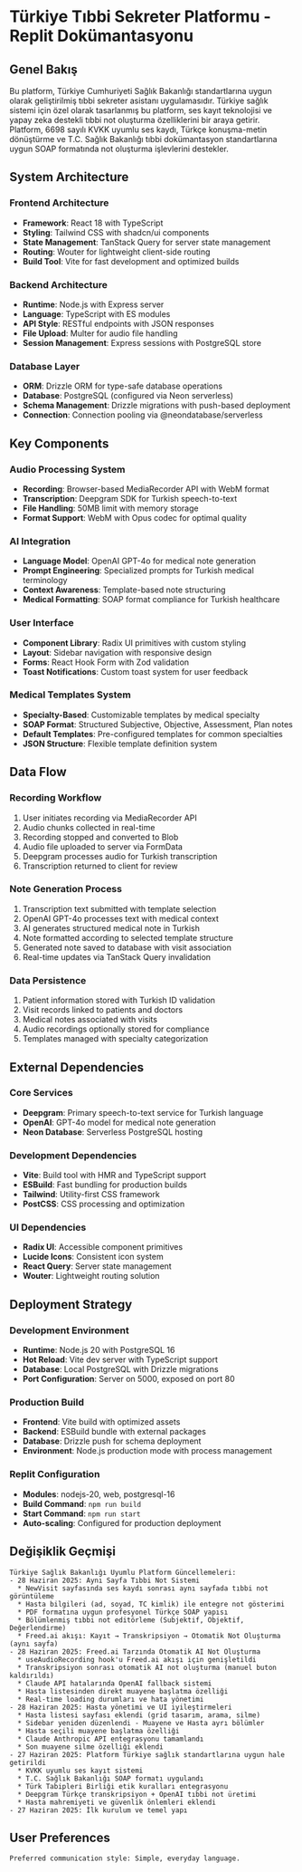 # Türkiye Tıbbi Sekreter Platformu - Replit Dokümantasyonu

## Genel Bakış

Bu platform, Türkiye Cumhuriyeti Sağlık Bakanlığı standartlarına uygun olarak geliştirilmiş tıbbi sekreter asistanı uygulamasıdır. Türkiye sağlık sistemi için özel olarak tasarlanmış bu platform, ses kayıt teknolojisi ve yapay zeka destekli tıbbi not oluşturma özelliklerini bir araya getirir. Platform, 6698 sayılı KVKK uyumlu ses kaydı, Türkçe konuşma-metin dönüştürme ve T.C. Sağlık Bakanlığı tıbbi dokümantasyon standartlarına uygun SOAP formatında not oluşturma işlevlerini destekler.

## System Architecture

### Frontend Architecture
- **Framework**: React 18 with TypeScript
- **Styling**: Tailwind CSS with shadcn/ui components
- **State Management**: TanStack Query for server state management
- **Routing**: Wouter for lightweight client-side routing
- **Build Tool**: Vite for fast development and optimized builds

### Backend Architecture
- **Runtime**: Node.js with Express server
- **Language**: TypeScript with ES modules  
- **API Style**: RESTful endpoints with JSON responses
- **File Upload**: Multer for audio file handling
- **Session Management**: Express sessions with PostgreSQL store

### Database Layer
- **ORM**: Drizzle ORM for type-safe database operations
- **Database**: PostgreSQL (configured via Neon serverless)
- **Schema Management**: Drizzle migrations with push-based deployment
- **Connection**: Connection pooling via @neondatabase/serverless

## Key Components

### Audio Processing System
- **Recording**: Browser-based MediaRecorder API with WebM format
- **Transcription**: Deepgram SDK for Turkish speech-to-text
- **File Handling**: 50MB limit with memory storage
- **Format Support**: WebM with Opus codec for optimal quality

### AI Integration
- **Language Model**: OpenAI GPT-4o for medical note generation
- **Prompt Engineering**: Specialized prompts for Turkish medical terminology
- **Context Awareness**: Template-based note structuring
- **Medical Formatting**: SOAP format compliance for Turkish healthcare

### User Interface
- **Component Library**: Radix UI primitives with custom styling
- **Layout**: Sidebar navigation with responsive design
- **Forms**: React Hook Form with Zod validation
- **Toast Notifications**: Custom toast system for user feedback

### Medical Templates System
- **Specialty-Based**: Customizable templates by medical specialty
- **SOAP Format**: Structured Subjective, Objective, Assessment, Plan notes
- **Default Templates**: Pre-configured templates for common specialties
- **JSON Structure**: Flexible template definition system

## Data Flow

### Recording Workflow
1. User initiates recording via MediaRecorder API
2. Audio chunks collected in real-time
3. Recording stopped and converted to Blob
4. Audio file uploaded to server via FormData
5. Deepgram processes audio for Turkish transcription
6. Transcription returned to client for review

### Note Generation Process
1. Transcription text submitted with template selection
2. OpenAI GPT-4o processes text with medical context
3. AI generates structured medical note in Turkish
4. Note formatted according to selected template structure
5. Generated note saved to database with visit association
6. Real-time updates via TanStack Query invalidation

### Data Persistence
1. Patient information stored with Turkish ID validation
2. Visit records linked to patients and doctors
3. Medical notes associated with visits
4. Audio recordings optionally stored for compliance
5. Templates managed with specialty categorization

## External Dependencies

### Core Services
- **Deepgram**: Primary speech-to-text service for Turkish language
- **OpenAI**: GPT-4o model for medical note generation
- **Neon Database**: Serverless PostgreSQL hosting

### Development Dependencies
- **Vite**: Build tool with HMR and TypeScript support  
- **ESBuild**: Fast bundling for production builds
- **Tailwind**: Utility-first CSS framework
- **PostCSS**: CSS processing and optimization

### UI Dependencies
- **Radix UI**: Accessible component primitives
- **Lucide Icons**: Consistent icon system
- **React Query**: Server state management
- **Wouter**: Lightweight routing solution

## Deployment Strategy

### Development Environment
- **Runtime**: Node.js 20 with PostgreSQL 16
- **Hot Reload**: Vite dev server with TypeScript support
- **Database**: Local PostgreSQL with Drizzle migrations
- **Port Configuration**: Server on 5000, exposed on port 80

### Production Build
- **Frontend**: Vite build with optimized assets
- **Backend**: ESBuild bundle with external packages
- **Database**: Drizzle push for schema deployment
- **Environment**: Node.js production mode with process management

### Replit Configuration
- **Modules**: nodejs-20, web, postgresql-16
- **Build Command**: `npm run build`
- **Start Command**: `npm run start`
- **Auto-scaling**: Configured for production deployment

## Değişiklik Geçmişi
```
Türkiye Sağlık Bakanlığı Uyumlu Platform Güncellemeleri:
- 28 Haziran 2025: Aynı Sayfa Tıbbi Not Sistemi
  * NewVisit sayfasında ses kaydı sonrası aynı sayfada tıbbi not görüntüleme
  * Hasta bilgileri (ad, soyad, TC kimlik) ile entegre not gösterimi
  * PDF formatına uygun profesyonel Türkçe SOAP yapısı
  * Bölümlenmiş tıbbi not editörleme (Subjektif, Objektif, Değerlendirme)
  * Freed.ai akışı: Kayıt → Transkripsiyon → Otomatik Not Oluşturma (aynı sayfa)
- 28 Haziran 2025: Freed.ai Tarzında Otomatik AI Not Oluşturma
  * useAudioRecording hook'u Freed.ai akışı için genişletildi
  * Transkripsiyon sonrası otomatik AI not oluşturma (manuel buton kaldırıldı)
  * Claude API hatalarında OpenAI fallback sistemi
  * Hasta listesinden direkt muayene başlatma özelliği
  * Real-time loading durumları ve hata yönetimi
- 28 Haziran 2025: Hasta yönetimi ve UI iyileştirmeleri
  * Hasta listesi sayfası eklendi (grid tasarım, arama, silme)
  * Sidebar yeniden düzenlendi - Muayene ve Hasta ayrı bölümler
  * Hasta seçili muayene başlatma özelliği
  * Claude Anthropic API entegrasyonu tamamlandı
  * Son muayene silme özelliği eklendi
- 27 Haziran 2025: Platform Türkiye sağlık standartlarına uygun hale getirildi
  * KVKK uyumlu ses kayıt sistemi
  * T.C. Sağlık Bakanlığı SOAP formatı uygulandı
  * Türk Tabipleri Birliği etik kuralları entegrasyonu
  * Deepgram Türkçe transkripsiyon + OpenAI tıbbi not üretimi
  * Hasta mahremiyeti ve güvenlik önlemleri eklendi
- 27 Haziran 2025: İlk kurulum ve temel yapı
```

## User Preferences
```
Preferred communication style: Simple, everyday language.
```